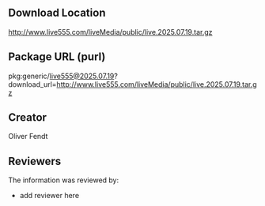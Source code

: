 ## Download Location

http://www.live555.com/liveMedia/public/live.2025.07.19.tar.gz

## Package URL (purl)

pkg:generic/live555@2025.07.19?download_url=http://www.live555.com/liveMedia/public/live.2025.07.19.tar.gz

## Creator

Oliver Fendt

## Reviewers

The information was reviewed by:

* add reviewer here
